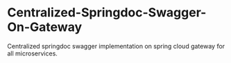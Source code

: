 # Centralized-Springdoc-Swagger-On-Gateway
Centralized springdoc swagger implementation on spring cloud gateway for all microservices.
